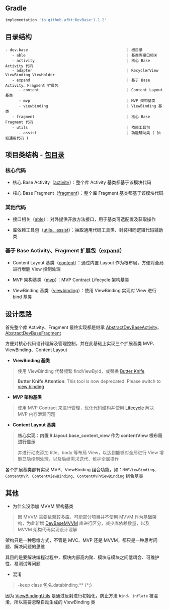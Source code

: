 
## Gradle

```gradle
implementation 'io.github.afkt:DevBase:1.1.2'
```

## 目录结构

```
- dev.base                                            | 根目录
   - able                                             | 基类库接口相关
   - activity                                         | 核心 Base Activity 代码
   - adapter                                          | RecyclerView ViewBinding ViewHolder
   - expand                                           | 基于 Base Activity、Fragment 扩展包
      - content                                       | Content Layout 基类
      - mvp                                           | MVP 架构基类
      - viewbinding                                   | ViewBinding 基类
   - fragment                                         | 核心 Base Fragment 代码
   - utils                                            | 依赖工具包
      - assist                                        | 功能辅助类 ( 抽取通用代码 )
```


## 项目类结构 - [包目录][包目录]

### 核心代码

* 核心 Base Activity（[activity][activity]）：整个库 Activity 基类都基于该模块代码

* 核心 Base Fragment（[fragment][fragment]）：整个库 Fragment 基类都基于该模块代码

### 其他代码

* 接口相关（[able][able]）：对外提供开放方法接口，用于基类可选配置及获取操作

* 库依赖工具包（[utils、assist][utils、assist]）：抽取通用代码工具类、封装相同逻辑代码辅助类

### 基于 Base Activity、Fragment 扩展包（[expand][expand]）

* Content Layout 基类（[content][content]）：通过内置 Layout 作为根布局，方便对全局进行增删 View 控制处理

* MVP 架构基类（[mvp][mvp]）：MVP Contract Lifecycle 架构基类

* ViewBinding 基类（[viewbinding][viewbinding]）：使用 ViewBinding 实现对 View 进行 bind 基类

## 设计思路

首先整个库 Activity、Fragment 最终实现都是继承 [AbstractDevBaseActivity][AbstractDevBaseActivity]、[AbstractDevBaseFragment][AbstractDevBaseFragment]

方便对核心代码设计理解及管理控制，并在此基础上实现三个扩展基类 MVP、ViewBinding、Content Layout

* **ViewBinding 基类**

> 使用 ViewBinding 代替频繁 findViewById，或替换 [Butter Knife][Butter Knife]
>
> **Butter Knife Attention**: This tool is now deprecated. Please switch to [view binding][view binding]

* **MVP 架构基类**

> 使用 MVP Contract 来进行管理，优化代码结构并使用 [Lifecycle][Lifecycle] 解决 MVP 内存泄漏问题

* **Content Layout 基类**

> **核心实现：内置 R.layout.base_content_view 作为 contentView 根布局进行显示**
>
> 并进行动态添加 title、body 等布局 View，以达到能够对全局进行 View 增删显隐控制处理，以及后续需求迭代、维护全局操作

各个扩展基类都有实现 MVP、ViewBinding 组合功能，如：`MVPViewBinding`、`ContentMVP`、`ContentViewBinding`、`ContentMVPViewBinding` 组合基类

## 其他

* 为什么没添加 MVVM 架构基类

> 因 MVVM 需要依赖较多库，可能部分项目并不使用 MVVM 作为基础架构，为此新增 [DevBaseMVVM][DevBaseMVVM] 库进行区分，减少库依赖数量，以及 MVVM 架构代码实现设计理解

架构只是一种思维方式，不管是 MVC、MVP 还是 MVVM，都只是一种思考问题、解决问题的思维

其目的是要解决编程过程中，模块内部高内聚、模块与模块之间低耦合、可维护性、易测试等问题

* 混淆

> -keep class 包名.databinding.** {*;}

因为 [ViewBindingUtils][ViewBindingUtils] 是通过反射进行初始化，防止方法 `bind`、`inflate` 被混淆，所以需要忽略自动生成的 ViewBinding 类





[包目录]: https://github.com/afkT/DevUtils/blob/master/lib/DevBase/src/main/java/dev/base
[activity]: https://github.com/afkT/DevUtils/blob/master/lib/DevBase/src/main/java/dev/base/activity
[fragment]: https://github.com/afkT/DevUtils/blob/master/lib/DevBase/src/main/java/dev/base/fragment
[able]: https://github.com/afkT/DevUtils/blob/master/lib/DevBase/src/main/java/dev/base/able
[utils、assist]: https://github.com/afkT/DevUtils/blob/master/lib/DevBase/src/main/java/dev/base/utils
[expand]: https://github.com/afkT/DevUtils/blob/master/lib/DevBase/src/main/java/dev/base/expand
[content]: https://github.com/afkT/DevUtils/blob/master/lib/DevBase/src/main/java/dev/base/expand/content
[mvp]: https://github.com/afkT/DevUtils/blob/master/lib/DevBase/src/main/java/dev/base/expand/mvp
[viewbinding]: https://github.com/afkT/DevUtils/blob/master/lib/DevBase/src/main/java/dev/base/expand/viewbinding
[AbstractDevBaseActivity]: https://github.com/afkT/DevUtils/blob/master/lib/DevBase/src/main/java/dev/base/activity/AbstractDevBaseActivity.kt
[AbstractDevBaseFragment]: https://github.com/afkT/DevUtils/blob/master/lib/DevBase/src/main/java/dev/base/fragment/AbstractDevBaseFragment.kt
[Butter Knife]: https://github.com/JakeWharton/butterknife
[view binding]: https://developer.android.com/topic/libraries/view-binding
[Lifecycle]: https://developer.android.com/topic/libraries/architecture/lifecycle
[DevBaseMVVM]: https://github.com/afkT/DevUtils/blob/master/lib/DevBaseMVVM/README.md
[ViewBindingUtils]: https://github.com/afkT/DevUtils/blob/master/lib/DevBase/src/main/java/dev/base/utils/ViewBindingUtils.kt